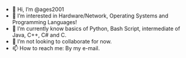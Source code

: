 - 👋 Hi, I’m @ages2001
- 👀 I’m interested in Hardware/Network, Operating Systems and Programming Languages!
- 🌱 I’m currently know basics of Python, Bash Script, intermediate of Java, C++, C# and C.
- 💞️ I’m not looking to collaborate for now.
- 📫 How to reach me: By my e-mail.

<!---
ages2001/ages2001 is a ✨ special ✨ repository because its `README.md` (this file) appears on your GitHub profile.
You can click the Preview link to take a look at your changes.
--->
